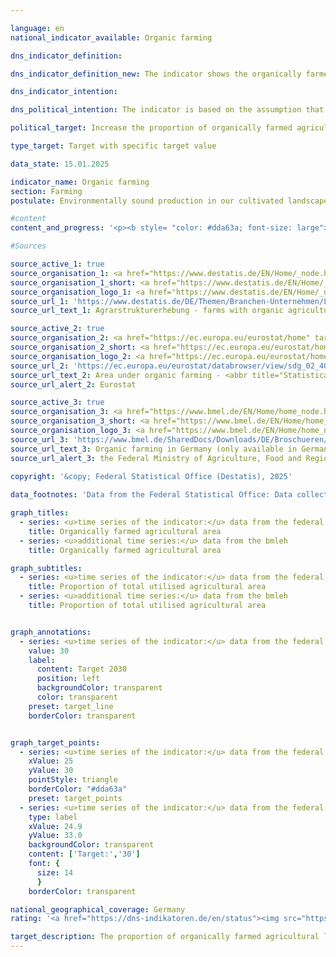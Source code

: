 ```yaml
---

language: en        
national_indicator_available: Organic farming        

dns_indicator_definition:         

dns_indicator_definition_new: The indicator shows the organically farmed area of agricultural holdings subject to the control procedure of <abbr title="European Union" tabindex="0">EU</abbr> legislation on organic farming (Regulation [EC] No. 848/2018&nbsp;and implementing provisions) as a proportion of the total farmed area in Germany (in %). This includes both areas that have been fully converted to organic farming and those that are still in the process of conversion.        

dns_indicator_intention:         

dns_political_intention: The indicator is based on the assumption that organic farming conserves and protects natural resources to a particularly high degree. It has a variety of positive effects on nature, the climate and the environment and serves to produce high-quality food.        

political_target: Increase the proportion of organically farmed agricultural land to 30% by 2030        

type_target: Target with specific target value        

data_state: 15.01.2025        

indicator_name: Organic farming        
section: Farming        
postulate: Environmentally sound production in our cultivated landscapes        

#content         
content_and_progress: '<p><b style= "color: #dda63a; font-size: large">2.1.b Organic farming</b><br><br>Data on organic farming is provided both by the Federal Office for Agriculture and Food (<abbr title="Federal Office for Agriculture and Food" tabindex="0">BLE</abbr>), on behalf of the Federal Ministry of Agriculture, Food and Regional Identity (<abbr title="Federal Ministry of Agriculture, Food and Regional Identity" tabindex="0">BMLEH</abbr>), and by the Federal Statistical Office. To determine the area under organic cultivation, the Federal Statistical Office uses various surveys. In years when a structural survey is conducted (Agricultural Census or Farm Structure Survey), data on organically farmed areas is collected via primary statistical methods. In the intervening years, an estimation procedure is employed. In the future, data on organically farmed land is to be collected via secondary statistical methods as part of the survey on land use in agricultural holdings&nbsp;–&nbsp;the successor instrument to the main land use survey.<br><br>The reference value for calculating the share of organically farmed land is the utilised agricultural area (<abbr title="Utilised agricultural area" tabindex="0">UAA</abbr>), which is recorded annually by the Federal Statistical Office. This comprises all land used for agricultural or horticultural purposes. Farm buildings and farmyard areas are not included in this reference value. The <abbr title="Federal Office for Agriculture and Food" tabindex="0">BLE</abbr> data contains information on organically farmed land reported annually by the organic control authorities of the federal states. The reference date is 31&nbsp;December of each year. All reports submitted during a calendar year are aggregated up to this reference date. <abbr title="Federal Office for Agriculture and Food" tabindex="0">BLE</abbr> data tends to show slightly higher values. This is partly due to the fact that areas without a minimum size threshold are included in the numerator, while the denominator only includes land above a defined threshold. Additionally, differing reporting periods are applied. Consequently, very small areas may be counted in the numerator, whereas only larger areas are included in the denominator.<br><br>According to the data from the Federal Statistical Office, the share of organically farmed land in the total utilised agricultural area rose from 2.9% in 1999&nbsp;to 11.2% in 2023. In 2023, this corresponded to 1.85&nbsp;million hectares. The <abbr title="Federal Office for Agriculture and Food" tabindex="0">BLE</abbr> data shows a slightly higher share of organically farmed land, reporting 11.4% or 1.89&nbsp;million hectares for 2023. Based on figures from the Federal Statistical Office and extrapolating the trend observed over the past six reporting years, the share of organically farmed land would reach 16.7% by 2030. This would mean that the politically established target of managing 30% of the agricultural area organically by then would not be met, nor would the previous target of 20% set by the federal government.<br><br>In 2023, organic farmland in Germany was used as follows: 51.5% was permanent grassland, 47.0% arable land, and 1.5% other land. In contrast, the focus of agriculture as a whole was on arable land, which accounted for 70.4% of the utilised agricultural area. The share of permanent grassland was 28.4%, while other land made up 1.2% of the total. According to the results of the 2023&nbsp;Agricultural Structure Survey, the share of organically farmed land in relation to total utilised agricultural area is highest in Saarland at 19.4%, followed by Brandenburg with 17.6% and Hessen with 15.4%. The conversion to organic farming is supported to varying degrees by the individual federal states.<br><br>In the <abbr title="European Union with 27&nbsp;Member States (without the United Kingdom)" tabindex="0">EU-27</abbr>, according to data from the statistical office of the European Union (<abbr title="Statistical Office of the European Union" tabindex="0">Eurostat</abbr>), a total of 14.7&nbsp;million hectares were farmed organically in 2020. This corresponded to 9.1% of the total utilised agricultural area. The highest shares of organic farmland within <abbr title="European Union" tabindex="0">EU</abbr> member states in 2022&nbsp;were recorded for Estonia at 23.4%, followed by Sweden with 19.9%, Portugal with 19.3%, Italy with 18.1%, Greece with 17.2%, and the Czech Republic with 16.0%.</p>'                

#Sources        

source_active_1: true
source_organisation_1: <a href="https://www.destatis.de/EN/Home/_node.html" target="_blank">Federal Statistical Office</a>
source_organisation_1_short: <a href="https://www.destatis.de/EN/Home/_node.html" target="_blank">Federal Statistical Office</a>
source_organisation_logo_1: <a href="https://www.destatis.de/EN/Home/_node.html" target="_blank"><img src="https://dns-indikatoren.de/public/OrgImgEn/destatis.png" alt="Federal Statistical Office" title=" Click here to visit the homepage of the organizationFederal Statistical Office" style="height:60px; width:148px; border:transparent"/></a>
source_url_1: 'https://www.destatis.de/DE/Themen/Branchen-Unternehmen/Landwirtschaft-Forstwirtschaft-Fischerei/Landwirtschaftliche-Betriebe/Tabellen/oekologischer-landbau-bundeslaender.html'
source_url_text_1: Agrarstrukturerhebung - farms with organic agriculture (only available in German)

source_active_2: true
source_organisation_2: <a href="https://ec.europa.eu/eurostat/home" target="_blank" onclick="return confirm_alert('Eurostat', 'En')">Statistical Office of the European Union</a>
source_organisation_2_short: <a href="https://ec.europa.eu/eurostat/home" target="_blank" onclick="return confirm_alert('Eurostat', 'En')">Statistical Office of the European Union</a>
source_organisation_logo_2: <a href="https://ec.europa.eu/eurostat/home" target="_blank" onclick="return confirm_alert('Eurostat', 'En')"><img src="https://dns-indikatoren.de/public/OrgImgEn/eurostat.png" alt="Statistical Office of the European Union" title=" Click here to visit the homepage of the organizationStatistical Office of the European Union" style="height:60px; width:148px; border:transparent"/></a>
source_url_2: 'https://ec.europa.eu/eurostat/databrowser/view/sdg_02_40/default/table?lang=en'
source_url_text_2: Area under organic farming - <abbr title="Statistical Office of the European Union" tabindex="0">Eurostat</abbr> table [org_cropar]
source_url_alert_2: Eurostat

source_active_3: true
source_organisation_3: <a href="https://www.bmel.de/EN/Home/home_node.html" target="_blank" onclick="return confirm_alert('the Federal Ministry of Agriculture, Food and Regional Identity', 'En')">Federal Ministry of Agriculture, Food and Regional Identity</a>
source_organisation_3_short: <a href="https://www.bmel.de/EN/Home/home_node.html" target="_blank" onclick="return confirm_alert('the Federal Ministry of Agriculture, Food and Regional Identity', 'En')">Federal Ministry of Agriculture, Food and Regional Identity</a>
source_organisation_logo_3: <a href="https://www.bmel.de/EN/Home/home_node.html" target="_blank" onclick="return confirm_alert('the Federal Ministry of Agriculture, Food and Regional Identity', 'En')"><img src="https://dns-indikatoren.de/public/OrgImgEn/bmleh.png" alt="Federal Ministry of Agriculture, Food and Regional Identity" title=" Click here to visit the homepage of the organizationFederal Ministry of Agriculture, Food and Regional Identity" style="height:60px; width:148px; border:transparent"/></a>
source_url_3: 'https://www.bmel.de/SharedDocs/Downloads/DE/Broschueren/OekolandbauDeutschland.pdf?__blob=publicationFile&v=14'
source_url_text_3: Organic farming in Germany (only available in German)
source_url_alert_3: the Federal Ministry of Agriculture, Food and Regional Identity
        
copyright: '&copy; Federal Statistical Office (Destatis), 2025'        

data_footnotes: 'Data from the Federal Statistical Office: Data collected in 1999, 2001, 2003, 2005, 2007, 2010, 2013, 2016, 2020&nbsp;and 2023&nbsp;(Agricultural Structure Survey). <br>• Estimated data in intermediate years and from 2021&nbsp;and 2022.'        

graph_titles: 
  - series: <u>time series of the indicator:</u> data from the federal statistical office
    title: Organically farmed agricultural area
  - series: <u>additional time series:</u> data from the bmleh
    title: Organically farmed agricultural area        

graph_subtitles: 
  - series: <u>time series of the indicator:</u> data from the federal statistical office
    title: Proportion of total utilised agricultural area
  - series: <u>additional time series:</u> data from the bmleh
    title: Proportion of total utilised agricultural area        


graph_annotations:
  - series: <u>time series of the indicator:</u> data from the federal statistical office
    value: 30
    label:
      content: Target 2030
      position: left
      backgroundColor: transparent
      color: transparent
    preset: target_line
    borderColor: transparent        


graph_target_points:
  - series: <u>time series of the indicator:</u> data from the federal statistical office
    xValue: 25
    yValue: 30
    pointStyle: triangle
    borderColor: "#dda63a"
    preset: target_points
  - series: <u>time series of the indicator:</u> data from the federal statistical office
    type: label
    xValue: 24.9
    yValue: 33.0
    backgroundColor: transparent
    content: ['Target:','30']
    font: {
      size: 14
      }
    borderColor: transparent                

national_geographical_coverage: Germany        
rating: '<a href="https://dns-indikatoren.de/en/status"><img src="https://sdg-indikatoren.de/public/Wettersymbole/Wolke.png" title="Although the indicator has in 2023 been moving in the desired direction toward the target, if the trend had to continued, the target would have been missed in the target year by more than 20% of the difference between the target value and the value at that time." alt="Weathersymbol: cloud"/></a>'        

target_description: The proportion of organically farmed agricultural land should be increased to at least 30% by 2030.<br><br>• According to the target formulation, indicator 2.1.b shows a continuous development in the desired direction. However, if this trend persists, the politically defined target is likely to be significantly missed. Indicator 2.1.b is therefore assessed as <b>cloud</b> for 2023.        
---
```


